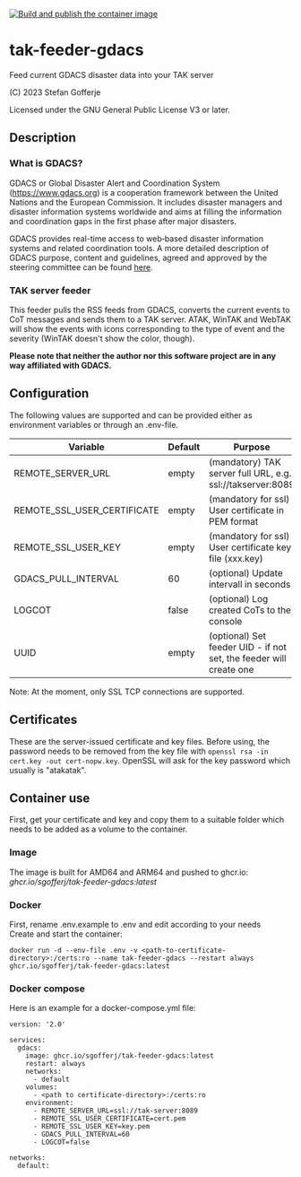 [![Build and publish the container image](https://github.com/sgofferj/tak-feeder-gdacs/actions/workflows/actions.yml/badge.svg)](https://github.com/sgofferj/tak-feeder-gdacs/actions/workflows/actions.yml)

# tak-feeder-gdacs
Feed current GDACS disaster data into your TAK server

(C) 2023 Stefan Gofferje

Licensed under the GNU General Public License V3 or later.

## Description
### What is GDACS?
GDACS or Global Disaster Alert and Coordination System (https://www.gdacs.org) is a cooperation framework between the United Nations and the European Commission. It includes disaster managers and disaster information systems worldwide and aims at filling the information and coordination gaps in the first phase after major disasters.

GDACS provides real-time access to web‐based disaster information systems and related coordination tools.
A more detailed description of GDACS purpose, content and guidelines, agreed and approved by the steering committee can be found [here](https://www.gdacs.org/Documents/GDACS%20Guidelines%202014_-_FINAL.PDF).


### TAK server feeder
This feeder pulls the RSS feeds from GDACS, converts the current events to CoT messages and sends them to a TAK server. ATAK, WinTAK and WebTAK will show the events with icons corresponding to the type of event and the severity (WinTAK doesn't show the color, though).

**Please note that neither the author nor this software project are in any way affiliated with GDACS.**
## Configuration
The following values are supported and can be provided either as environment variables or through an .env-file.

| Variable | Default | Purpose |
|----------|---------|---------|
| REMOTE_SERVER_URL | empty | (mandatory) TAK server full URL, e.g. ssl://takserver:8089 |
| REMOTE_SSL_USER_CERTIFICATE | empty | (mandatory for ssl) User certificate in PEM format |
| REMOTE_SSL_USER_KEY | empty | (mandatory for ssl) User certificate key file (xxx.key) |
| GDACS_PULL_INTERVAL | 60 | (optional) Update intervall in seconds |
| LOGCOT | false | (optional) Log created CoTs to the console |
| UUID | empty | (optional) Set feeder UID - if not set, the feeder will create one |

Note: At the moment, only SSL TCP connections are supported.
## Certificates
These are the server-issued certificate and key files. Before using, the password needs to be removed from the key file with `openssl rsa -in cert.key -out cert-nopw.key`. OpenSSL will ask for the key password which usually is "atakatak".

## Container use
First, get your certificate and key and copy them to a suitable folder which needs to be added as a volume to the container.
### Image
The image is built for AMD64 and ARM64 and pushed to ghcr.io: *ghcr.io/sgofferj/tak-feeder-gdacs:latest*
### Docker
First, rename .env.example to .env and edit according to your needs \
Create and start the container:
```
docker run -d --env-file .env -v <path-to-certificate-directory>:/certs:ro --name tak-feeder-gdacs --restart always ghcr.io/sgofferj/tak-feeder-gdacs:latest
```

### Docker compose
Here is an example for a docker-compose.yml file:
```
version: '2.0'

services:
  gdacs:
    image: ghcr.io/sgofferj/tak-feeder-gdacs:latest
    restart: always
    networks:
      - default
    volumes:
      - <path to certificate-directory>:/certs:ro
    environment:
      - REMOTE_SERVER_URL=ssl://tak-server:8089
      - REMOTE_SSL_USER_CERTIFICATE=cert.pem
      - REMOTE_SSL_USER_KEY=key.pem
      - GDACS_PULL_INTERVAL=60
      - LOGCOT=false

networks:
  default:
